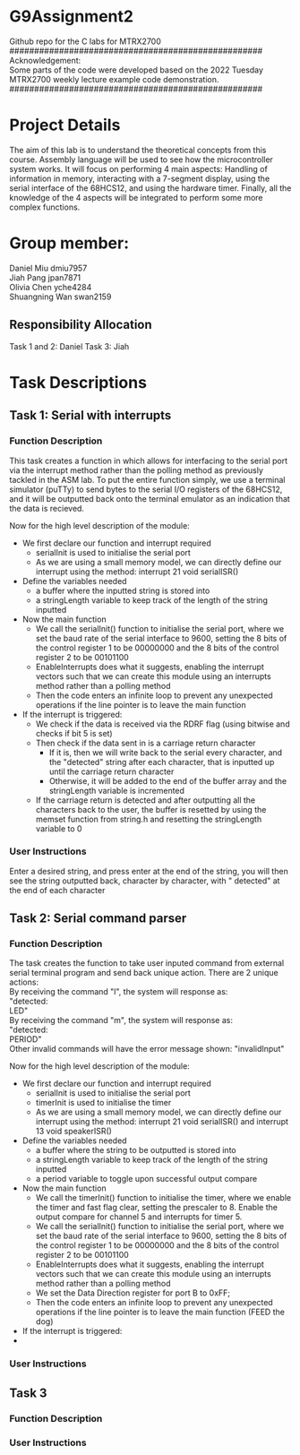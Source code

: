 # G9Assignment2
Github repo for the C labs for MTRX2700  
###################################################  
Acknowledgement:  
Some parts of the code were developed based on the 2022 Tuesday MTRX2700 weekly lecture example code demonstration.  
###################################################  

# Project Details

The aim of this lab is to understand the theoretical concepts from this course. Assembly language will be used to see how the microcontroller system works. It will focus on performing 4 main aspects: Handling of information in memory, interacting with a 7-segment display, using the serial interface of the 68HCS12, and using the hardware timer. Finally, all the knowledge of the 4 aspects will be integrated to perform some more complex functions.  

# Group member:

Daniel Miu         dmiu7957  
Jiah Pang          jpan7871  
Olivia Chen        yche4284  
Shuangning Wan     swan2159  

## Responsibility Allocation
Task 1 and 2: Daniel
Task 3: Jiah 

# Task Descriptions

## Task 1: Serial with interrupts
### Function Description
This task creates a function in which allows for interfacing to the serial port via the interrupt method rather than the polling method as previously tackled in the ASM lab. To put the entire function simply, we use a terminal simulator (puTTy) to send bytes to the serial I/O registers of the 68HCS12, and it will be outputted back onto the terminal emulator as an indication that the data is recieved.

Now for the high level description of the module:
- We first declare our function and interrupt required
    - serialInit is used to initialise the serial port
    - As we are using a small memory model, we can directly define our interrupt using the method: interrupt 21 void serialISR()
- Define the variables needed
    - a buffer where the inputted string is stored into
    - a stringLength variable to keep track of the length of the string inputted
- Now the main function
    - We call the serialInit() function to initialise the serial port, where we set the baud rate of the serial interface to 9600, setting the 8 bits of the control register 1 to be 00000000 and the 8 bits of the control register 2 to be 00101100
    - EnableInterrupts does what it suggests, enabling the interrupt vectors such that we can create this module using an interrupts method rather than a polling method
    - Then the code enters an infinite loop to prevent any unexpected operations if the line pointer is to leave the main function
- If the interrupt is triggered:
    - We check if the data is received via the RDRF flag (using bitwise and checks if bit 5 is set)
    - Then check if the data sent in is a carriage return character
        - If it is, then we will write back to the serial every character, and the "detected" string after each character, that is inputted up until the carriage return character
        - Otherwise, it will be added to the end of the buffer array and the stringLength variable is incremented
    - If the carriage return is detected and after outputting all the characters back to the user, the buffer is resetted by using the memset function from string.h and resetting the stringLength variable to 0
### User Instructions
Enter a desired string, and press enter at the end of the string, you will then see the string outputted back, character by character, with " detected" at the end of each character

## Task 2: Serial command parser
### Function Description
The task creates the function to take user inputed command from external serial terminal program  and send back unique action. There are 2 unique actions:  
By receiving the command "l",  the system will response as:   
"detected:    
                                                             LED"  
By receiving the command "m",  the system will response as:   
"detected:    
                                                             PERIOD"  
Other invalid commands will have the error message shown: "invalidInput"                                                               

Now for the high level description of the module:   
- We first declare our function and interrupt required
    - serialInit is used to initialise the serial port
    - timerInit is used to initialise the timer
    - As we are using a small memory model, we can directly define our interrupt using the method: interrupt 21 void serialISR() and interrupt 13 void speakerISR()
- Define the variables needed
    - a buffer where the string to be outputted is stored into
    - a stringLength variable to keep track of the length of the string inputted
    - a period variable to toggle upon successful output compare
- Now the main function
    - We call the timerInit() function to initialise the timer, where we enable the timer and fast flag clear, setting the prescaler to 8. Enable the output compare for channel 5 and interrupts for timer 5.
    - We call the serialInit() function to initialise the serial port, where we set the baud rate of the serial interface to 9600, setting the 8 bits of the control register 1 to be 00000000 and the 8 bits of the control register 2 to be 00101100
    - EnableInterrupts does what it suggests, enabling the interrupt vectors such that we can create this module using an interrupts method rather than a polling method
    - We set the Data Direction register for port B to 0xFF;
    - Then the code enters an infinite loop to prevent any unexpected operations if the line pointer is to leave the main function (FEED the dog)
- If the interrupt is triggered:
- 
### User Instructions


## Task 3
### Function Description

### User Instructions
